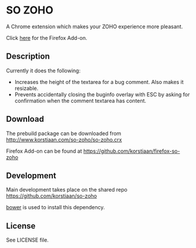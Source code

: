 # SO ZOHO

A Chrome extension which makes your ZOHO experience more pleasant.

Click [here](https://github.com/korstiaan/firefox-so-zoho) for the Firefox Add-on.

## Description

Currently it does the following:

* Increases the height of the textarea for a bug comment. Also makes it resizable.
* Prevents accidentally closing the buginfo overlay with ESC by asking for confirmation when
  the comment textarea has content.

## Download

The prebuild package can be downloaded from http://www.korstiaan.com/so-zoho/so-zoho.crx

Firefox Add-on can be found at https://github.com/korstiaan/firefox-so-zoho

## Development

Main development takes place on the shared repo https://github.com/korstiaan/so-zoho

[bower](http://bower.io/) is used to install this dependency.

## License

See LICENSE file.
